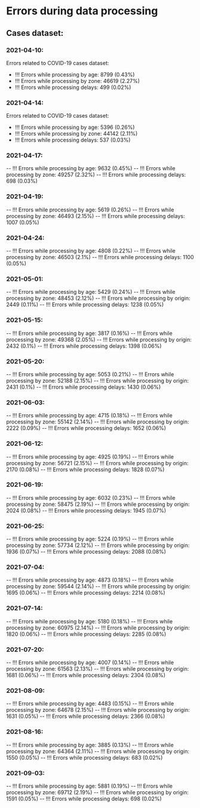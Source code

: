 # Errors during data processing

## Cases dataset:

### 2021-04-10:
Errors related to COVID-19 cases dataset:  
- !!! Errors while processing by age: 8799 (0.43%)
- !!! Errors while processing by zone: 46619 (2.27%)
- !!! Errors while processing delays: 499 (0.02%)

### 2021-04-14:
Errors related to COVID-19 cases dataset:  
- !!! Errors while processing by age: 5396 (0.26%)
- !!! Errors while processing by zone: 44142 (2.11%)
- !!! Errors while processing delays: 537 (0.03%)

### 2021-04-17:
-- !!! Errors while processing by age: 9632 (0.45%)
-- !!! Errors while processing by zone: 49257 (2.32%)
-- !!! Errors while processing delays: 698 (0.03%)

### 2021-04-19:
-- !!! Errors while processing by age: 5619 (0.26%)
-- !!! Errors while processing by zone: 46493 (2.15%)
-- !!! Errors while processing delays: 1007 (0.05%)

### 2021-04-24:
-- !!! Errors while processing by age: 4808 (0.22%)
-- !!! Errors while processing by zone: 46503 (2.1%)
-- !!! Errors while processing delays: 1100 (0.05%)

### 2021-05-01:
-- !!! Errors while processing by age: 5429 (0.24%)
-- !!! Errors while processing by zone: 48453 (2.12%)
-- !!! Errors while processing by origin: 2449 (0.11%)
-- !!! Errors while processing delays: 1238 (0.05%)

### 2021-05-15:
-- !!! Errors while processing by age: 3817 (0.16%)
-- !!! Errors while processing by zone: 49368 (2.05%)
-- !!! Errors while processing by origin: 2432 (0.1%)
-- !!! Errors while processing delays: 1398 (0.06%)

### 2021-05-20:
-- !!! Errors while processing by age: 5053 (0.21%)
-- !!! Errors while processing by zone: 52188 (2.15%)
-- !!! Errors while processing by origin: 2431 (0.1%)
-- !!! Errors while processing delays: 1430 (0.06%)

### 2021-06-03:
-- !!! Errors while processing by age: 4715 (0.18%)
-- !!! Errors while processing by zone: 55142 (2.14%)
-- !!! Errors while processing by origin: 2222 (0.09%)
-- !!! Errors while processing delays: 1652 (0.06%)

### 2021-06-12:
-- !!! Errors while processing by age: 4925 (0.19%)
-- !!! Errors while processing by zone: 56721 (2.15%)
-- !!! Errors while processing by origin: 2170 (0.08%)
-- !!! Errors while processing delays: 1828 (0.07%)

### 2021-06-19:
-- !!! Errors while processing by age: 6032 (0.23%)
-- !!! Errors while processing by zone: 58475 (2.19%)
-- !!! Errors while processing by origin: 2024 (0.08%)
-- !!! Errors while processing delays: 1945 (0.07%)

### 2021-06-25:
-- !!! Errors while processing by age: 5224 (0.19%)
-- !!! Errors while processing by zone: 57734 (2.12%)
-- !!! Errors while processing by origin: 1936 (0.07%)
-- !!! Errors while processing delays: 2088 (0.08%)

### 2021-07-04:
-- !!! Errors while processing by age: 4873 (0.18%)
-- !!! Errors while processing by zone: 59544 (2.14%)
-- !!! Errors while processing by origin: 1695 (0.06%)
-- !!! Errors while processing delays: 2214 (0.08%)

### 2021-07-14:
-- !!! Errors while processing by age: 5180 (0.18%)
-- !!! Errors while processing by zone: 60975 (2.14%)
-- !!! Errors while processing by origin: 1820 (0.06%)
-- !!! Errors while processing delays: 2285 (0.08%)

### 2021-07-20:
-- !!! Errors while processing by age: 4007 (0.14%)
-- !!! Errors while processing by zone: 61563 (2.13%)
-- !!! Errors while processing by origin: 1681 (0.06%)
-- !!! Errors while processing delays: 2304 (0.08%)

### 2021-08-09:
-- !!! Errors while processing by age: 4483 (0.15%)
-- !!! Errors while processing by zone: 64678 (2.15%)
-- !!! Errors while processing by origin: 1631 (0.05%)
-- !!! Errors while processing delays: 2366 (0.08%)

### 2021-08-16:
-- !!! Errors while processing by age: 3885 (0.13%)
-- !!! Errors while processing by zone: 64364 (2.11%)
-- !!! Errors while processing by origin: 1550 (0.05%)
-- !!! Errors while processing delays: 683 (0.02%)

### 2021-09-03:
-- !!! Errors while processing by age: 5881 (0.19%)
-- !!! Errors while processing by zone: 69712 (2.19%)
-- !!! Errors while processing by origin: 1591 (0.05%)
-- !!! Errors while processing delays: 698 (0.02%)
